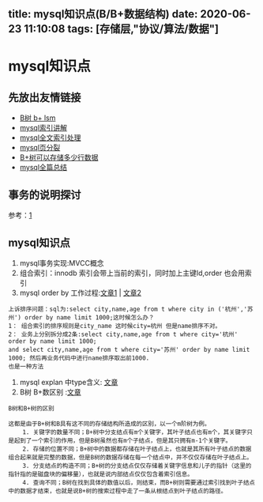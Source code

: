 title: mysql知识点(B/B+数据结构)
date: 2020-06-23 11:10:08
tags: [存储层,"协议/算法/数据"]
---------
# mysql知识点

## 先放出友情链接
  * [B树 b+ lsm](https://blog.csdn.net/u010853261/article/details/78217823)
  * [mysql索引讲解](http://note.youdao.com/noteshare?id=77a6a7f18aae33a73d97b37e07ebdd49)
  * [mysql全文索引处理](http://note.youdao.com/noteshare?id=0578f4dbc84225ae0cb98922cee1afc1)
  * [mysql页分裂](https://zhuanlan.zhihu.com/p/98818611)
  * [B+树可以存储多少行数据](https://www.jianshu.com/p/0aba6d552a55)
  * [mysql全篇总结](  https://juejin.im/post/6850037271233331208#heading-15)

## 事务的说明探讨
 
参考：[1](http://www.iloveqyc.com/2019/03/05/transaction-acid/)

## mysql知识点

1. mysql事务实现:MVCC概念
1. 组合索引：innodb 索引会带上当前的索引，同时加上主键Id,order 也会用索引
1. mysql order by 工作过程:[文章1](https://www.cnblogs.com/sjks/p/10894742.html) | [文章2](https://juejin.im/post/5ea9972f6fb9a04382227db5)
  ```
  上诉排序问题：sql为:select city,name,age from t where city in ('杭州','苏州') order by name limit 1000;这时候怎么办？
  1： 组合索引的排序规则是city_name 这时候city=杭州 但是name排序不对。
  2： 业务上分别拆分成2条:select city,name,age from t where city='杭州' order by name limit 1000;
  and select city,name,age from t where city='苏州' order by name limit 1000; 然后再业务代码中进行name排序取出前1000.
  也是一种方法
  ```

1. mysql explan 中type含义: [文章](https://juejin.im/post/5eb3a976e51d454d9b12538b)
1. B树 B+数区别 :[文章](https://www.jianshu.com/p/92d15df75027)
```
B树和B+树的区别

这都是由于B+树和B具有这不同的存储结构所造成的区别，以一个m阶树为例。
    1. 关键字的数量不同；B+树中分支结点有m个关键字，其叶子结点也有m个，其关键字只是起到了一个索引的作用，但是B树虽然也有m个子结点，但是其只拥有m-1个关键字。
    2. 存储的位置不同；B+树中的数据都存储在叶子结点上，也就是其所有叶子结点的数据组合起来就是完整的数据，但是B树的数据存储在每一个结点中，并不仅仅存储在叶子结点上。
    3. 分支结点的构造不同；B+树的分支结点仅仅存储着关键字信息和儿子的指针（这里的指针指的是磁盘块的偏移量），也就是说内部结点仅仅包含着索引信息。
    4. 查询不同；B树在找到具体的数值以后，则结束，而B+树则需要通过索引找到叶子结点中的数据才结束，也就是说B+树的搜索过程中走了一条从根结点到叶子结点的路径。

```
